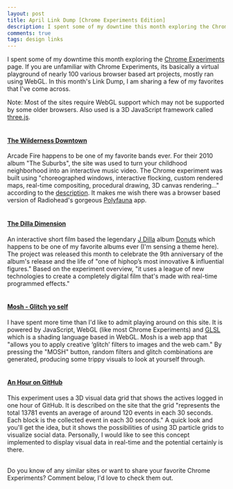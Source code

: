 ```yaml
---
layout: post
title: April Link Dump [Chrome Experiments Edition]
description: I spent some of my downtime this month exploring the Chrome Experiments page. If you are unfamiliar with Chrome Experiments, its basically a virtual playground of nearly 100 various browser based art projects, mostly ran using WebGL.
comments: true
tags: design links
---
```

I spent some of my downtime this month exploring the [Chrome Experiments](https://www.chromeexperiments.com/) page. If you are unfamiliar with Chrome Experiments, its basically a virtual playground of nearly 100 various browser based art projects, mostly ran using WebGL. In this month's Link Dump, I am sharing a few of my favorites that I've come across.

Note: Most of the sites require WebGL support which may not be supported by some older browsers. Also used is a 3D JavaScript framework called [three.js](http://threejs.org/).<br><br>

#### [The Wilderness Downtown](http://www.thewildernessdowntown.com/)<br>
Arcade Fire happens to be one of my favorite bands ever. For their 2010 album "The Suburbs", the site was used to turn your childhood neighborhood into an interactive music video. The Chrome experiment was built using "choreographed windows, interactive flocking, custom rendered maps, real-time compositing, procedural drawing, 3D canvas rendering..." according to the [description](https://www.chromeexperiments.com/arcadefire/). It makes me wish there was a browser based version of Radiohead's gorgeous [Polyfauna](http://www.universaleverything.com/projects/polyfauna/) app.<br><br>

#### [The Dilla Dimension](http://www.dilladimension.com)<br>
An interactive short film based the legendary [J Dilla](http://en.wikipedia.org/wiki/J_Dilla) album [Donuts](http://en.wikipedia.org/wiki/Donuts_(album)) which happens to be one of my favorite albums ever (I'm sensing a theme here). The project was released this month to celebrate the 9th anniversary of the album's release and the life of "one of hiphop’s most innovative & influential figures." Based on the experiment overview, "it uses a league of new technologies to create a completely digital film that's made with real-time programmed effects."<br><br>

#### [Mosh - Glitch yo self](http://getmosh.io/)<br>
I have spent more time than I'd like to admit playing around on this site. It is powered by JavaScript, WebGL (like most Chrome Experiments) and [GLSL](http://en.wikipedia.org/wiki/OpenGL_Shading_Language) which is a shading language based in WebGL. Mosh is a web app that "allows you to apply creative ‘glitch’ filters to images and the web cam." By pressing the "MOSH" button, random filters and glitch combinations are generated, producing some trippy visuals to look at yourself through.<br><br>

#### [An Hour on GitHub](http://graphoverflow.com/graphs/an-hour-on-github.html)<br>
This experiment uses a 3D visual data grid that shows the actives logged in one hour of GitHub. It is described on the site that the grid "represents the total 13781 events an average of around 120 events in each 30 seconds. Each block is the collected event in each 30 seconds." A quick look and you'll get the idea, but it shows the possibilities of using 3D particle grids to visualize social data. Personally, I would like to see this concept implemented to display visual data in real-time and the potential certainly is there.<br><br>

Do you know of any similar sites or want to share your favorite Chrome Experiments? Comment below, I'd love to check them out.
